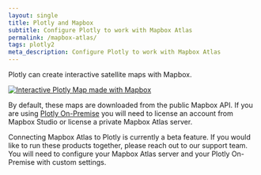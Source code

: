```yaml
---
layout: single
title: Plotly and Mapbox
subtitle: Configure Plotly to work with Mapbox Atlas
permalink: /mapbox-atlas/
tags: plotly2
meta_description: Configure Plotly to work with Mapbox Atlas
---
```


Plotly can create interactive satellite maps with Mapbox. 

[![Interactive Plotly Map made with Mapbox](https://plot.ly/~chris/17632.png)](https://plot.ly/~chris/17632)

By default, these maps are downloaded from the public Mapbox API. If you are using [Plotly On-Premise](https://plot.ly/product/enterprise/) you will need to license an account from Mapbox Studio or license a private Mapbox Atlas server.

Connecting Mapbox Atlas to Plotly is currently a beta feature. If you would like to run these products together, please reach out to our support team. You will need to configure your Mapbox Atlas server and your Plotly On-Premise with custom settings.
